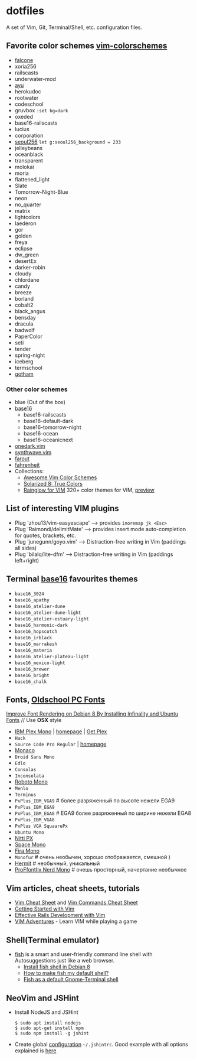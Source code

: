# dotfiles

A set of Vim, Git, Terminal/Shell, etc. configuration files.

## Favorite color schemes [vim-colorschemes](https://github.com/flazz/vim-colorschemes)

* [falcone](https://github.com/fenetikm/falcon)
* xoria256
* railscasts
* underwater-mod
* [ayu](https://github.com/ayu-theme/ayu-vim)
* herokudoc
* rootwater
* codeschool
* gruvbox `:set bg=dark`
* oxeded
* base16-railscasts
* lucius
* corporation
* [seoul256](https://github.com/junegunn/seoul256.vim) `let g:seoul256_background = 233`
* jelleybeans
* oceanblack
* transparent
* molokai
* moria
* flattened_light
* Slate
* Tomorrow-Night-Blue
* neon
* no_quarter
* matrix
* lightcolors
* laederon
* gor
* golden
* freya
* eclipse
* dw_green
* desertEx
* darker-robin
* cloudy
* chlordane
* candy
* breeze
* borland
* cobalt2
* black_angus
* bensday
* dracula
* badwolf
* PaperColor
* seti
* tender
* spring-night
* iceberg
* termschool
* [gotham](https://github.com/whatyouhide/vim-gotham)

### Other color schemes

* blue (Out of the box)
* [base16](http://chriskempson.com/projects/base16/)
  - base16-railscasts
  - base16-default-dark
  - base16-tomorrow-night
  - base16-ocean
  - base16-oceanicnext
* [onedark.vim](https://github.com/joshdick/onedark.vim)
* [synthwave.vim](https://github.com/exitface/synthwave.vim)
* [farout](https://github.com/fcpg/vim-farout)
* [fahrenheit](https://github.com/fcpg/vim-fahrenheit)
* Collections:
  - [Awesome Vim Color Schemes](https://github.com/rafi/awesome-vim-colorschemes)
  - [Solarized 8: True Colors](https://github.com/lifepillar/vim-solarized8)
  - [Rainglow for VIM](https://github.com/rainglow/vim) 320+ color themes for VIM, [preview](https://rainglow.io/preview/)


## List of interesting VIM plugins

* Plug 'zhou13/vim-easyescape' --> provides `inoremap jk <Esc>`
* Plug 'Raimondi/delimitMate'  --> provides insert mode auto-completion for quotes, brackets, etc.
* Plug 'junegunn/goyo.vim'     --> Distraction-free writing in Vim (paddings all sides)
* Plug 'bilalq/lite-dfm'       --> Distraction-free writing in Vim (paddings left+right)



## Terminal [base16](https://github.com/chriskempson/base16) favourites themes

* `base16_3024`
* `base16_apathy`
* `base16_atelier-dune`
* `base16_atelier-dune-light`
* `base16_atelier-estuary-light`
* `base16_harmonic-dark`
* `base16_hopscotch`
* `base16_irblack`
* `base16_marrakesh`
* `base16_materia`
* `base16_atelier-plateau-light`
* `base16_mexico-light`
* `base16_brewer`
* `base16_bright`
* `base16_chalk`

## Fonts, [Oldschool PC Fonts](https://int10h.org/oldschool-pc-fonts/fontlist/)

[Improve Font Rendering on Debian 8 By Installing Infinality and Ubuntu Fonts](https://www.linuxbabe.com/desktop-linux/improve-font-rendering-on-debian-8-by-install-infinality-and-google-fonts) // Use **OSX** style

* [IBM Plex Mono](https://fonts.google.com/specimen/IBM+Plex+Mono) | [homepage](https://www.ibm.com/plex/) | [Get Plex](https://github.com/IBM/plex/releases/tag/v1.0.2)
* `Hack`
* `Source Code Pro Regular` | [homepage](https://adobe-fonts.github.io/source-code-pro/)
* [Monaco](https://github.com/todylu/monaco.ttf)
* `Droid Sans Mono`
* `Edlo`
* `Consolas`
* `Inconsolata`
* [Roboto Mono](https://fonts.google.com/specimen/Roboto+Mono)
* `Menlo`
* `Terminus`
* `PxPlus_IBM_VGA9` # более разряженный по высоте нежели EGA9
* `PxPlus_IBM_EGA9`
* `PxPlus_IBM_EGA8` # EGA9 более разряженный по ширине нежели EGA8
* `PxPlus_IBM_VGA8`
* `PxPlus VGA SquaarePx  `
* `Ubuntu Mono`
* [Nitti PX](https://nomail.com.ua/font-page/31424?name=NittiPX-Normal)
* [Space Mono](https://fonts.google.com/specimen/Space+Mono)
* [Fira Mono](https://fonts.google.com/specimen/Fira+Mono)
* `Monofur` # очень необычен, хорошо отображается, смешной )
* [Hermit](https://pcaro.es/p/hermit/) # необычный, уникальный
* [ProFfontIIx Nerd Mono](https://github.com/ryanoasis/nerd-fonts/tree/master/patched-fonts/ProFont/profontiix) # очешь просторный, начертание необычное

## Vim articles, cheat sheets, tutorials

* [Vim Cheat Sheet](https://vim.rtorr.com/) and [Vim Commands Cheat Sheet](http://www.fprintf.net/vimCheatSheet.html)
* [Getting Started with Vim](https://www.sitepoint.com/getting-started-vim/)
* [Effective Rails Development with Vim](https://www.sitepoint.com/effective-rails-development-vim/)
* [VIM Adventures](https://vim-adventures.com/) - Learn VIM while playing a game

## Shell(Terminal emulator)

- [fish](https://fishshell.com/) is a smart and user-friendly command line
shell with Autosuggestions just like a web browser.
  * [Install fish shell in Debian 8](https://gist.github.com/mamiu/c3c0ee8f4cf05030a72e)
  * [How to make fish my default shell?](https://github.com/fish-shell/fish-shell#switching-to-fish)
  * [Fish as a default Gnome-Terminal shell](https://askubuntu.com/a/663139)


## NeoVim and JSHint

* Install NodeJS and JSHint

  ```
  $ sudo apt install nodejs
  $ sudo apt-get install npm
  $ sudo npm install -g jshint
  ```

* Create global [configuration](http://jshint.com/docs/options/) `~/.jshintrc`.  Good example with all options explained is [here](https://github.com/jshint/jshint/blob/master/examples/.jshintrc)

